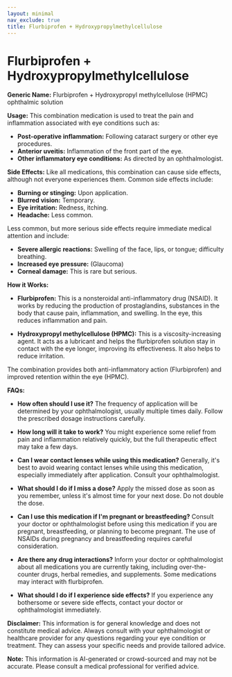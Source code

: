 ```yaml
---
layout: minimal
nav_exclude: true
title: Flurbiprofen + Hydroxypropylmethylcellulose
---
```


# Flurbiprofen + Hydroxypropylmethylcellulose

**Generic Name:** Flurbiprofen + Hydroxypropyl methylcellulose (HPMC) ophthalmic solution

**Usage:** This combination medication is used to treat the pain and inflammation associated with eye conditions such as:

* **Post-operative inflammation:** Following cataract surgery or other eye procedures.
* **Anterior uveitis:** Inflammation of the front part of the eye.
* **Other inflammatory eye conditions:** As directed by an ophthalmologist.


**Side Effects:**  Like all medications, this combination can cause side effects, although not everyone experiences them.  Common side effects include:

* **Burning or stinging:** Upon application.
* **Blurred vision:** Temporary.
* **Eye irritation:** Redness, itching.
* **Headache:** Less common.

Less common, but more serious side effects require immediate medical attention and include:

* **Severe allergic reactions:** Swelling of the face, lips, or tongue; difficulty breathing.
* **Increased eye pressure:**  (Glaucoma)
* **Corneal damage:**  This is rare but serious.


**How it Works:**

* **Flurbiprofen:** This is a nonsteroidal anti-inflammatory drug (NSAID). It works by reducing the production of prostaglandins, substances in the body that cause pain, inflammation, and swelling. In the eye, this reduces inflammation and pain.

* **Hydroxypropyl methylcellulose (HPMC):** This is a viscosity-increasing agent.  It acts as a lubricant and helps the flurbiprofen solution stay in contact with the eye longer, improving its effectiveness.  It also helps to reduce irritation.

The combination provides both anti-inflammatory action (Flurbiprofen) and improved retention within the eye (HPMC).


**FAQs:**

* **How often should I use it?**  The frequency of application will be determined by your ophthalmologist, usually multiple times daily.  Follow the prescribed dosage instructions carefully.

* **How long will it take to work?**  You might experience some relief from pain and inflammation relatively quickly, but the full therapeutic effect may take a few days.

* **Can I wear contact lenses while using this medication?** Generally, it's best to avoid wearing contact lenses while using this medication, especially immediately after application.  Consult your ophthalmologist.

* **What should I do if I miss a dose?** Apply the missed dose as soon as you remember, unless it's almost time for your next dose. Do not double the dose.

* **Can I use this medication if I'm pregnant or breastfeeding?**  Consult your doctor or ophthalmologist before using this medication if you are pregnant, breastfeeding, or planning to become pregnant.  The use of NSAIDs during pregnancy and breastfeeding requires careful consideration.

* **Are there any drug interactions?**  Inform your doctor or ophthalmologist about all medications you are currently taking, including over-the-counter drugs, herbal remedies, and supplements.  Some medications may interact with flurbiprofen.

* **What should I do if I experience side effects?**  If you experience any bothersome or severe side effects, contact your doctor or ophthalmologist immediately.


**Disclaimer:** This information is for general knowledge and does not constitute medical advice. Always consult with your ophthalmologist or healthcare provider for any questions regarding your eye condition or treatment.  They can assess your specific needs and provide tailored advice.


**Note:** This information is AI-generated or crowd-sourced and may not be accurate. Please consult a medical professional for verified advice.